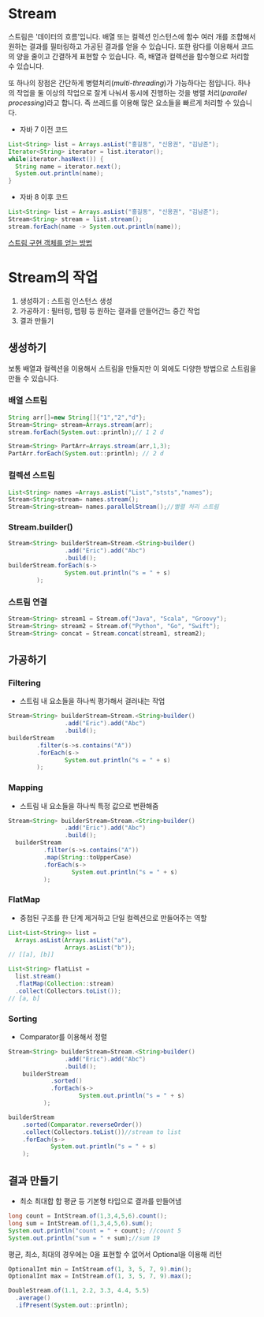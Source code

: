 # Stream

스트림은 '데이터의 흐름’입니다. 배열 또는 컬렉션 인스턴스에 함수 여러 개를 조합해서 원하는 결과를 필터링하고 가공된 결과를 얻을 수 있습니다. 또한 람다를 이용해서 코드의 양을 줄이고 간결하게 표현할 수 있습니다. 즉, 배열과 컬렉션을 함수형으로 처리할 수 있습니다.

또 하나의 장점은 간단하게 병렬처리(*multi-threading*)가 가능하다는 점입니다. 하나의 작업을 둘 이상의 작업으로 잘게 나눠서 동시에 진행하는 것을 병렬 처리(*parallel processing*)라고 합니다. 즉 쓰레드를 이용해 많은 요소들을 빠르게 처리할 수 있습니다.

- 자바 7 이전 코드

```java
List<String> list = Arrays.asList("홍길동", "신용권", "김남준");
Iterator<String> iterator = list.iterator();
while(iterator.hasNext()) {
  String name = iterator.next();
  System.out.println(name);
}

```

- 자바 8 이후 코드

```java
List<String> list = Arrays.asList("홍길동", "신용권", "김남준");
Stream<String> stream = list.stream();
stream.forEach(name -> System.out.println(name));
```

[스트림 구현 객체를 얻는 방법](https://www.notion.so/0abc74c661954814b4508d4221966b0a)

# Stream의 작업

1. 생성하기 : 스트림 인스턴스 생성
2. 가공하기 : 필터링, 맵핑 등 원하는 결과를 만들어간느 중간 작업
3. 결과 만들기 

## 생성하기

보통 배열과 컬렉션을 이용해서 스트림을 만들지만 이 외에도 다양한 방법으로 스트림을 만들 수 있습니다. 

### 배열 스트림

```java
String arr[]=new String[]{"1","2","d"};
Stream<String> stream=Arrays.stream(arr);
stream.forEach(System.out::println);// 1 2 d

Stream<String> PartArr=Arrays.stream(arr,1,3);
PartArr.forEach(System.out::println); // 2 d
```

### 컬렉션 스트림

```java
List<String> names =Arrays.asList("List","ststs","names");
Stream<String>stream= names.stream();
Stream<String>stream= names.parallelStream();//별렬 처리 스트림

```

### Stream.builder()

```java
Stream<String> builderStream=Stream.<String>builder()
                .add("Eric").add("Abc")
                .build();
builderStream.forEach(s->
                System.out.println("s = " + s)
        );
```

### 스트림 연결

```java
Stream<String> stream1 = Stream.of("Java", "Scala", "Groovy");
Stream<String> stream2 = Stream.of("Python", "Go", "Swift");
Stream<String> concat = Stream.concat(stream1, stream2);
```

## 가공하기

### Filtering

- 스트림 내 요소들을 하나씩 평가해서 걸러내는 작업

```java
Stream<String> builderStream=Stream.<String>builder()
                .add("Eric").add("Abc")
                .build();
builderStream
        .filter(s->s.contains("A"))
        .forEach(s->
                System.out.println("s = " + s)
        );
```

### Mapping

- 스트림 내 요소들을 하나씩 특정 값으로 변환해줌

```java
Stream<String> builderStream=Stream.<String>builder()
                .add("Eric").add("Abc")
                .build();
  builderStream
          .filter(s->s.contains("A"))
          .map(String::toUpperCase)
          .forEach(s->
                  System.out.println("s = " + s)
          );
```

### FlatMap

- 중첩된 구조를 한 단계 제거하고 단일 컬렉션으로 만들어주는 역할

```java
List<List<String>> list = 
  Arrays.asList(Arrays.asList("a"), 
                Arrays.asList("b"));
// [[a], [b]]

List<String> flatList = 
  list.stream()
  .flatMap(Collection::stream)
  .collect(Collectors.toList());
// [a, b]
```

### Sorting

- Comparator를 이용해서 정렬

```java
Stream<String> builderStream=Stream.<String>builder()
                .add("Eric").add("Abc")
                .build();
    builderStream
            .sorted()
            .forEach(s->
                    System.out.println("s = " + s)
          );

builderStream
    .sorted(Comparator.reverseOrder())
    .collect(Collectors.toList())//stream to list
    .forEach(s->
            System.out.println("s = " + s)
    );
```

## 결과 만들기

- 최소 최대합 합 평균 등 기본형 타입으로 결과를 만들어냄

```java
long count = IntStream.of(1,3,4,5,6).count();
long sum = IntStream.of(1,3,4,5,6).sum();
System.out.println("count = " + count); //count 5
System.out.println("sum = " + sum);//sum 19
```

평균, 최소, 최대의 경우에는 0을 표현할 수 없어서 Optional을 이용해 리턴

```java
OptionalInt min = IntStream.of(1, 3, 5, 7, 9).min();
OptionalInt max = IntStream.of(1, 3, 5, 7, 9).max();

DoubleStream.of(1.1, 2.2, 3.3, 4.4, 5.5)
  .average()
  .ifPresent(System.out::println);
```